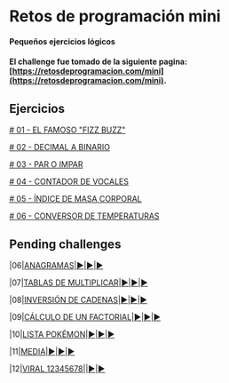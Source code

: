 # Retos de programación mini

#### Pequeños ejercicios lógicos
#### El challenge fue tomado de la siguiente pagina: [https://retosdeprogramacion.com/mini](https://retosdeprogramacion.com/mini).

## Ejercicios
[# 01 - EL FAMOSO "FIZZ BUZZ"](https://github.com/gugliio/retos-de-programacion-mini/commit/17700cb14749a3d9f8dc0a0a94693d02103189d3)

[# 02 - DECIMAL A BINARIO](https://github.com/gugliio/retos-de-programacion-mini/commit/b3745223b1601bfc42a64acc6adfda33c1fcd8d7)

[# 03 - PAR O IMPAR](https://github.com/gugliio/retos-de-programacion-mini/commit/58a2c8f630a1713d1f363708c9e908c86e197a75)

[# 04 - CONTADOR DE VOCALES](https://github.com/gugliio/retos-de-programacion-mini/commit/a8536ea1cd9300ec90a580bbb285f157362c928c)

[# 05 - ÍNDICE DE MASA CORPORAL](https://github.com/gugliio/retos-de-programacion-mini/pull/1)

[# 06 - CONVERSOR DE TEMPERATURAS](https://github.com/gugliio/retos-de-programacion-mini/pull/2)


## Pending challenges

|06|[ANAGRAMAS](./Mini/06_anagram.py)|[▶️](https://www.youtube.com/shorts/fCpBzZFKCow)|[▶️](https://www.instagram.com/p/C8w_nRnNIsF/)|[▶️](https://www.tiktok.com/@mouredev/video/7385587399201459489)

|07|[TABLAS DE MULTIPLICAR](./Mini/07_multiplication_tables.py)|[▶️](https://youtube.com/shorts/YZZlha89jWg)|[▶️](https://www.instagram.com/p/C892QQhtwLB/)|[▶️](https://www.tiktok.com/@mouredev/video/7387439621505912097)

|08|[INVERSIÓN DE CADENAS](./Mini/08_reverse_string.py)|[▶️](https://youtube.com/shorts/RlqnMhZ8HqU)|[▶️](https://www.instagram.com/reel/C9NXAuitG_9/)|[▶️](https://www.tiktok.com/@mouredev/video/7389677839332805920)

|09|[CÁLCULO DE UN FACTORIAL](./Mini/09_factorial.py)|[▶️](https://youtube.com/shorts/Wi7jnXb7iNk)|[▶️](https://www.instagram.com/mouredev/reel/C9m04X6t4EW/)|[▶️](https://www.tiktok.com/@mouredev/video/7393372720324431136)

|10|[LISTA POKÉMON](./Mini/10_pokemon_list.py)|[▶️](https://youtube.com/shorts/2nM2-M4urb0)|[▶️](https://www.instagram.com/reel/C95Cle5NH1D/)|[▶️](https://www.tiktok.com/@mouredev/video/7395970238950509857)

|11|[MEDIA](./Mini/11_mean.py)|[▶️](https://youtube.com/shorts/UUSlIQiNGGw)|[▶️](https://www.instagram.com/p/C-LE_rzNnjc)|[▶️](https://www.tiktok.com/@mouredev/video/7398569872516582689)

|12|[VIRAL 12345678](./Mini/12_12345678_trend.py)||[▶️](https://www.instagram.com/p/C-dFSgYtfqU)|[▶️](https://www.tiktok.com/@mouredev/video/7401165115334184224)